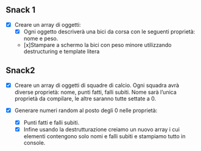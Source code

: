 ## Snack 1

- [x] Creare un array di oggetti:
    -  [x] Ogni oggetto descriverà una bici da corsa con le seguenti proprietà: nome e peso.
    -  [x]Stampare a schermo la bici con peso minore utilizzando destructuring e template litera


## Snack2

- [x] Creare un array di oggetti di squadre di calcio. Ogni squadra avrà diverse proprietà: nome, punti fatti, falli subiti.
Nome sarà l’unica proprietà da compilare, le altre saranno tutte settate a 0.

- [x] Generare numeri random al posto degli 0 nelle proprietà:
    - [x]  Punti fatti e falli subiti.
    - [x] Infine usando la destrutturazione creiamo un nuovo array i cui elementi contengono solo nomi e falli subiti e stampiamo tutto in console.